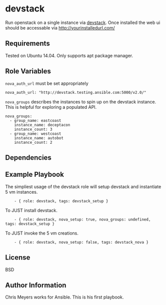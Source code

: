 devstack
=========

Run openstack on a single instance via [devstack](http://docs.openstack.org/developer/devstack/). Once installed the web ui should be accessable via http://yourinstalledurl.com/

Requirements
------------

Tested on Ubuntu 14.04. Only supports apt package manager.

Role Variables
--------------
`nova_auth_url` must be set appropriately
```
nova_auth_url: "http://devstack.testing.ansible.com:5000/v2.0/"
```


`nova_groups` describes the instances to spin up on the devstack instance. This is helpful for exploring a populated API.
```
nova_groups:
  - group_name: eastcoast
    instance_name: deceptacon
    instance_count: 3
  - group_name: westcoast
    instance_name: autobot
    instance_count: 2
```

Dependencies
------------



Example Playbook
----------------

The simpliest usage of the devstack role will setup devstack and instantiate 5 vm instances.
```
    - { role: devstack, tags: devstack_setup }
```

To JUST install devstack.
```
    - { role: devstack, nova_setup: true, nova_groups: undefined, tags: devstack_setup }
```

To JUST invoke the 5 vm creations.
```
    - { role: devstack, nova_setup: false, tags: devstack_nova }
```

License
-------

BSD

Author Information
------------------

Chris Meyers works for Ansible. This is his first playbook.
